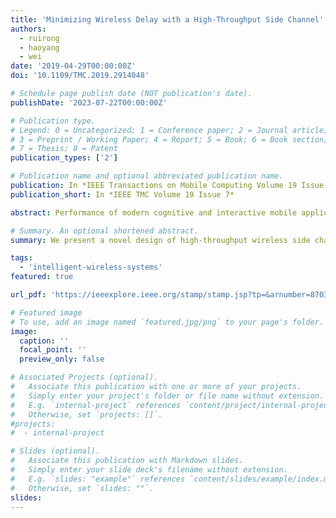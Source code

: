 ```yaml
---
title: 'Minimizing Wireless Delay with a High-Throughput Side Channel'
authors:
  - ruirong
  - haoyang
  - wei
date: '2019-04-29T00:00:00Z'
doi: '10.1109/TMC.2019.2914048'

# Schedule page publish date (NOT publication's date).
publishDate: '2023-07-22T00:00:00Z'

# Publication type.
# Legend: 0 = Uncategorized; 1 = Conference paper; 2 = Journal article;
# 3 = Preprint / Working Paper; 4 = Report; 5 = Book; 6 = Book section;
# 7 = Thesis; 8 = Patent
publication_types: ['2']

# Publication name and optional abbreviated publication name.
publication: In *IEEE Transactions on Mobile Computing Volume 19 Issue 7*
publication_short: In *IEEE TMC Volume 19 Issue 7*

abstract: Performance of modern cognitive and interactive mobile applications highly depends on the transmission delay in the wireless link that is vital to supporting real-time wireless traffic. To eliminate wireless network congestion caused by large amounts of concurrent network traffic and minimize such transmission delay, traditional schemes adopt various flow control and QoS-aware traffic scheduling techniques, but fail when the amount of network traffic further increases. In this paper, we present a novel design of high-throughput wireless side channel, which operates concurrently with the existing wireless network channel over the same spectrum but dedicates to real-time traffic. Our key idea of realizing such a side channel is to exploit the excessive SNR margin in the wireless network to encode data as patterned interference. We design such patterned interference in the form of energy erasure over specific subcarriers in an OFDM-based wireless network, and achieve a data rate of 1.25 Mbps in the side channel without affecting the existing wireless network links. Experimental results over both software-defined radios and custom wireless hardware demonstrate the effectiveness of our side channel design in reducing the latency of real-time wireless traffic, while providing a sufficient data throughput for such traffic.

# Summary. An optional shortened abstract.
summary: We present a novel design of high-throughput wireless side channel, which operates concurrently with the existing wireless network channel over the same spectrum but dedicates to real-time traffic. Our key idea of realizing such a side channel is to exploit the excessive SNR margin in the wireless network to encode data as patterned interference. We design such patterned interference in the form of energy erasure over specific subcarriers in an OFDM-based wireless network, and achieve a data rate of 1.25 Mbps in the side channel without affecting the existing wireless network links.

tags:
  - 'intelligent-wireless-systems'
featured: true

url_pdf: 'https://ieeexplore.ieee.org/stamp/stamp.jsp?tp=&arnumber=8703101'

# Featured image
# To use, add an image named `featured.jpg/png` to your page's folder.
image:
  caption: ''
  focal_point: ''
  preview_only: false

# Associated Projects (optional).
#   Associate this publication with one or more of your projects.
#   Simply enter your project's folder or file name without extension.
#   E.g. `internal-project` references `content/project/internal-project/index.md`.
#   Otherwise, set `projects: []`.
#projects:
#  - internal-project

# Slides (optional).
#   Associate this publication with Markdown slides.
#   Simply enter your slide deck's filename without extension.
#   E.g. `slides: "example"` references `content/slides/example/index.md`.
#   Otherwise, set `slides: ""`.
slides:
---
```

